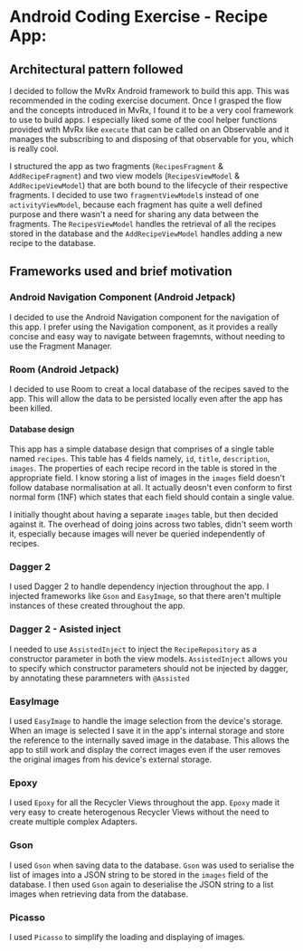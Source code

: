 # Android Coding Exercise - Recipe App:

## Architectural pattern followed

I decided to follow the MvRx Android framework to build this app. This was recommended in the coding exercise document. Once I grasped the flow and the concepts introduced in MvRx, I found it to be a very cool framework to use to build apps. I especially liked some of the cool helper functions provided with MvRx like `execute` that can be called on an Observable and it manages the subscribing to and disposing of that observable for you, which is really cool.

I structured the app as two fragments (`RecipesFragment` & `AddRecipeFragment`) and two view models (`RecipesViewModel` & `AddRecipeViewModel`) that are both bound to the lifecycle of their respective fragments. I decided to use two `fragmentViewModel`s instead of one `activityViewModel`, because each fragment has quite a well defined purpose and there wasn't a need for sharing any data between the fragments. The `RecipesViewModel` handles the retrieval of all the recipes stored in the database and the `AddRecipeViewModel` handles adding a new recipe to the database.

## Frameworks used and brief motivation

### Android Navigation Component (Android Jetpack)

I decided to use the Android Navigation component for the navigation of this app. I prefer using the Navigation component, as it provides a really concise and easy way to navigate between fragemnts, without needing to use the Fragment Manager.

### Room (Android Jetpack)

I decided to use Room to creat a local database of the recipes saved to the app. This will allow the data to be persisted locally even after the app has been killed.

#### Database design

This app has a simple database design that comprises of a single table named `recipes`. This table has 4 fields namely, `id`, `title`, `description`, `images`. The properties of each recipe record in the table is stored in the appropriate field. I know storing a list of images in the `images` field doesn't follow database normalisation at all. It actually deosn't even conform to first normal form (1NF) which states that each field should contain a single value. 

I initially thought about having a separate `images` table, but then decided against it. The overhead of doing joins across two tables, didn't seem worth it, especially because images will never be queried independently of recipes.

### Dagger 2

I used Dagger 2 to handle dependency injection throughout the app. I injected frameworks like `Gson` and `EasyImage`, so that there aren't multiple instances of these created throughout the app.

### Dagger 2 - Asisted inject

I needed to use `AssistedInject` to inject the `RecipeRepository` as a constructor parameter in both the view models. `AssistedInject` allows you to specify which constructor parameters should not be injected by dagger, by annotating these paramneters with `@Assisted`

### EasyImage

I used `EasyImage` to handle the image selection from the device's storage. When an image is selected I save it in the app's internal storage and store the reference to the internally saved image in the database. This allows the app to still work and display the correct images even if the user removes the original images from his device's external storage.

### Epoxy

I used `Epoxy` for all the Recycler Views throughout the app. `Epoxy` made it very easy to create heterogenous Recycler Views without the need to create multiple complex Adapters.

### Gson

I used `Gson` when saving data to the database. `Gson` was used to serialise the list of images into a JSON string to be stored in the `images` field of the database. I then used `Gson` again to deserialise the JSON string to a list images when retrieving data from the database.

### Picasso

I used `Picasso` to simplify the loading and displaying of images.
